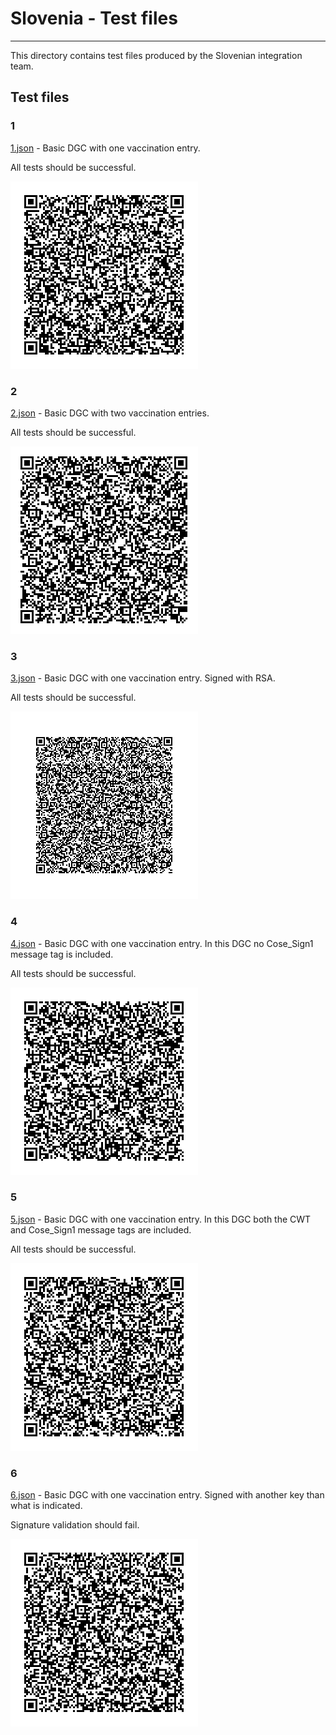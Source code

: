 # Slovenia - Test files

---

This directory contains test files produced by the Slovenian integration team.

## Test files

### 1

[1.json](2DCode/raw/1.json) - Basic DGC with one vaccination entry. 

All tests should be successful.

![1](png/1.png)

### 2

[2.json](2DCode/raw/2.json) - Basic DGC with two vaccination entries. 

All tests should be successful.

![2](png/2.png)

### 3

[3.json](2DCode/raw/3.json) - Basic DGC with one vaccination entry. Signed with RSA. 

All tests should be successful.

![3](png/3.png)

### 4

[4.json](2DCode/raw/4.json) - Basic DGC with one vaccination entry. In this DGC no Cose_Sign1 message tag is included.

All tests should be successful.

![4](png/4.png)

### 5

[5.json](2DCode/raw/5.json) - Basic DGC with one vaccination entry. In this DGC both the CWT and Cose_Sign1 message tags are included.

All tests should be successful.

![5](png/5.png)

### 6

[6.json](2DCode/raw/6.json) - Basic DGC with one vaccination entry. Signed with another key than what is indicated.

Signature validation should fail.

![6](png/6.png)
